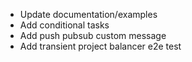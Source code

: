 - Update documentation/examples
- Add conditional tasks
- Add push pubsub custom message
- Add transient project balancer e2e test